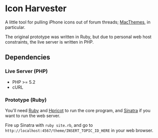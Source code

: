 Icon Harvester
==============

A little tool for pulling iPhone icons out of forum threads;
[MacThemes][], in particular.

The original prototype was written in Ruby, but due to personal web host
constraints, the live server is written in PHP.

Dependencies
------------

### Live Server (PHP) ###

* PHP >= 5.2
* cURL

### Prototype (Ruby) ###

You'll need [Ruby][] and [Hpricot][] to run the core program, and
[Sinatra][] if you want to run the web server.

Fire up Sinatra with `ruby site.rb`, and go to
`http://localhost:4567/theme/INSERT_TOPIC_ID_HERE` in your web browser.

[Ruby]: http://ruby-lang.org/
[Hpricot]: http://github.com/hpricot/hpricot
[Sinatra]: http://www.sinatrarb.com/
[MacThemes]: http://macthemes2.net/forums
